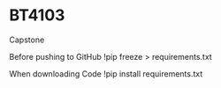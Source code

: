 # BT4103
Capstone

Before pushing to GitHub
!pip freeze > requirements.txt

When downloading Code
!pip install requirements.txt
